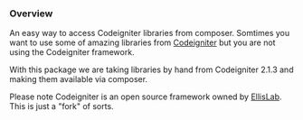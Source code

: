 ### Overview

An easy way to access Codeigniter libraries from composer. Somtimes you want to use some of amazing libraries from [Codeigniter](http://codeigniter.com/) but you are not using the Codeigniter framework. 

With this package we are taking libraries by hand from Codeigniter 2.1.3 and making them available via composer.

Please note Codeigniter is an open source framework owned by [EllisLab](http://ellislab.com/). This is just a "fork" of sorts.